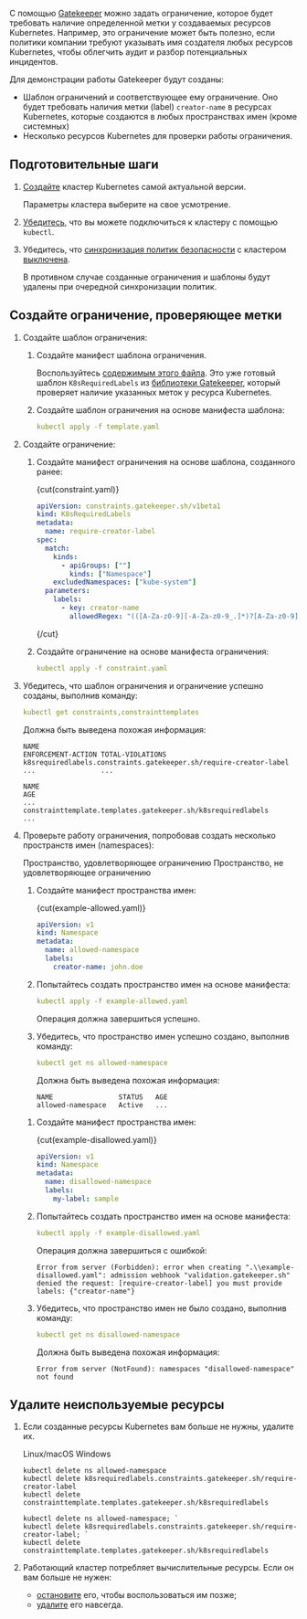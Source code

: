 С помощью [Gatekeeper](../../../reference/gatekeeper) можно задать ограничение, которое будет требовать наличие определенной метки у создаваемых ресурсов Kubernetes. Например, это ограничение может быть полезно, если политики компании требуют указывать имя создателя любых ресурсов Kubernetes, чтобы облегчить аудит и разбор потенциальных инцидентов.

Для демонстрации работы Gatekeeper будут созданы:

- Шаблон ограничений и соответствующее ему ограничение. Оно будет требовать наличия метки (label) `creator-name` в ресурсах Kubernetes, которые создаются в любых пространствах имен (кроме системных)
- Несколько ресурсов Kubernetes для проверки работы ограничения.

## Подготовительные шаги

1. [Создайте](../../../instructions/create-cluster) кластер Kubernetes самой актуальной версии.

   Параметры кластера выберите на свое усмотрение.

1. [Убедитесь](../../../connect/kubectl), что вы можете подключиться к кластеру с помощью `kubectl`.

1. Убедитесь, что [синхронизация политик безопасности](../../../concepts/security-policies#synchro) с кластером [выключена](../../../instructions/manage-security#upravlenie_sinhronizaciey_politik_bezopasnosti_s_klasterom).

   В противном случае созданные ограничения и шаблоны будут удалены при очередной синхронизации политик.

## Создайте ограничение, проверяющее метки

1. Создайте шаблон ограничения:

   1. Создайте манифест шаблона ограничения.

      Воспользуйтесь [содержимым этого файла](https://github.com/open-policy-agent/gatekeeper-library/blob/master/library/general/requiredlabels/template.yaml). Это уже готовый шаблон `K8sRequiredLabels` из [библиотеки Gatekeeper](https://github.com/open-policy-agent/gatekeeper-library), который проверяет наличие указанных меток у ресурса Kubernetes.

   1. Создайте шаблон ограничения на основе манифеста шаблона:

      ```yaml
      kubectl apply -f template.yaml
      ```

1. Создайте ограничение:

   1. Создайте манифест ограничения на основе шаблона, созданного ранее:

      {cut(constraint.yaml)}

      ```yaml
      apiVersion: constraints.gatekeeper.sh/v1beta1
      kind: K8sRequiredLabels
      metadata:
        name: require-creator-label
      spec:
        match:
          kinds:
            - apiGroups: [""]
              kinds: ["Namespace"]
          excludedNamespaces: ["kube-system"]
        parameters:
          labels:
            - key: creator-name
              allowedRegex: "(([A-Za-z0-9][-A-Za-z0-9_.]*)?[A-Za-z0-9])?"
      ```

      {/cut}

   1. Создайте ограничение на основе манифеста ограничения:

      ```yaml
      kubectl apply -f constraint.yaml
      ```

1. Убедитесь, что шаблон ограничения и ограничение успешно созданы, выполнив команду:

   ```yaml
   kubectl get constraints,constrainttemplates
   ```

   Должна быть выведена похожая информация:

   ```text
   NAME                                                              ENFORCEMENT-ACTION TOTAL-VIOLATIONS
   k8srequiredlabels.constraints.gatekeeper.sh/require-creator-label ...                ... 

   NAME                                                              AGE
   ...
   constrainttemplate.templates.gatekeeper.sh/k8srequiredlabels      ...
   ```

1. Проверьте работу ограничения, попробовав создать несколько пространств имен (namespaces):

   <tabs>
   <tablist>
   <tab>Пространство, удовлетворяющее ограничению</tab>
   <tab>Пространство, не удовлетворяющее ограничению</tab>
   </tablist>
   <tabpanel>

   1. Создайте манифест пространства имен:

      {cut(example-allowed.yaml)}

      ```yaml
      apiVersion: v1
      kind: Namespace
      metadata:
        name: allowed-namespace
        labels:
          creator-name: john.doe
      ```

   1. Попытайтесь создать пространство имен на основе манифеста:

      ```yaml
      kubectl apply -f example-allowed.yaml
      ```

      Операция должна завершиться успешно.

   1. Убедитесь, что пространство имен успешно создано, выполнив команду:

      ```yaml
      kubectl get ns allowed-namespace
      ```

      Должна быть выведена похожая информация:

      ```text
      NAME                STATUS   AGE
      allowed-namespace   Active   ...
      ```

   </tabpanel>
   <tabpanel>

   1. Создайте манифест пространства имен:

      {cut(example-disallowed.yaml)}

      ```yaml
      apiVersion: v1
      kind: Namespace
      metadata:
        name: disallowed-namespace
        labels:
          my-label: sample
      ```

   1. Попытайтесь создать пространство имен на основе манифеста:

      ```yaml
      kubectl apply -f example-disallowed.yaml
      ```

      Операция должна завершиться с ошибкой:

      ```text
      Error from server (Forbidden): error when creating ".\\example-disallowed.yaml": admission webhook "validation.gatekeeper.sh" denied the request: [require-creator-label] you must provide labels: {"creator-name"}
      ```

   1. Убедитесь, что пространство имен не было создано, выполнив команду:

      ```yaml
      kubectl get ns disallowed-namespace
      ```

      Должна быть выведена похожая информация:

      ```text
      Error from server (NotFound): namespaces "disallowed-namespace" not found
      ```

   </tabpanel>
   </tabs>

## Удалите неиспользуемые ресурсы

1. Если созданные ресурсы Kubernetes вам больше не нужны, удалите их.

   <tabs>
   <tablist>
   <tab>Linux/macOS</tab>
   <tab>Windows</tab>
   </tablist>
   <tabpanel>

   ```console
   kubectl delete ns allowed-namespace
   kubectl delete k8srequiredlabels.constraints.gatekeeper.sh/require-creator-label
   kubectl delete constrainttemplate.templates.gatekeeper.sh/k8srequiredlabels

   ```

   </tabpanel>
   <tabpanel>

   ```console
   kubectl delete ns allowed-namespace; `
   kubectl delete k8srequiredlabels.constraints.gatekeeper.sh/require-creator-label; `
   kubectl delete constrainttemplate.templates.gatekeeper.sh/k8srequiredlabels
   ```

   </tabpanel>
   </tabs>

1. Работающий кластер потребляет вычислительные ресурсы. Если он вам больше не нужен:

   - [остановите](../../../instructions/manage-cluster#zapustit_ili_ostanovit_klaster) его, чтобы воспользоваться им позже;
   - [удалите](../../../instructions/manage-cluster#delete_cluster) его навсегда.
